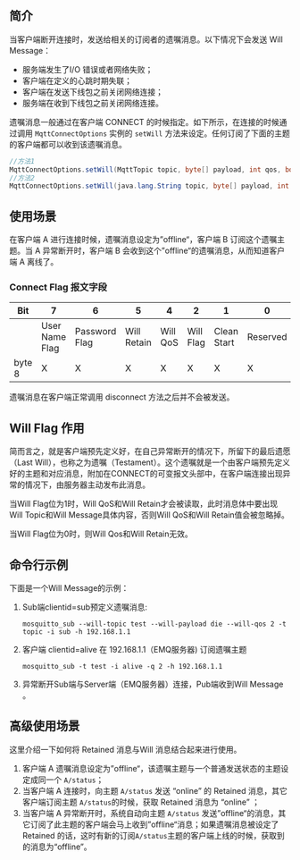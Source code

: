 ## 简介

当客户端断开连接时，发送给相关的订阅者的遗嘱消息。以下情况下会发送 Will Message：

- 服务端发生了I/O 错误或者网络失败；
- 客户端在定义的心跳时期失联；
- 客户端在发送下线包之前关闭网络连接；
- 服务端在收到下线包之前关闭网络连接。

遗嘱消息一般通过在客户端 CONNECT 的时候指定。如下所示，在连接的时候通过调用 `MqttConnectOptions` 实例的 `setWill` 方法来设定。任何订阅了下面的主题的客户端都可以收到该遗嘱消息。

```java
//方法1
MqttConnectOptions.setWill(MqttTopic topic, byte[] payload, int qos, boolean retained)
//方法2
MqttConnectOptions.setWill(java.lang.String topic, byte[] payload, int qos, boolean retained)
```

## 使用场景

在客户端 A 进行连接时候，遗嘱消息设定为”offline“，客户端 B 订阅这个遗嘱主题。当 A 异常断开时，客户端 B 会收到这个”offline“的遗嘱消息，从而知道客户端 A 离线了。

### Connect Flag 报文字段

| Bit    | 7              | 6             | 5           | 4        | 2         | 1           | 0        |
| ------ | -------------- | ------------- | ----------- | -------- | --------- | ----------- | -------- |
|        | User Name Flag | Password Flag | Will Retain | Will QoS | Will Flag | Clean Start | Reserved |
| byte 8 | X              | X             | X           | X        | X         | X           | X        |

遗嘱消息在客户端正常调用 disconnect 方法之后并不会被发送。

## Will Flag 作用

简而言之，就是客户端预先定义好，在自己异常断开的情况下，所留下的最后遗愿（Last Will），也称之为遗嘱（Testament）。这个遗嘱就是一个由客户端预先定义好的主题和对应消息，附加在CONNECT的可变报文头部中，在客户端连接出现异常的情况下，由服务器主动发布此消息。

当Will Flag位为1时，Will QoS和Will Retain才会被读取，此时消息体中要出现Will Topic和Will Message具体内容，否则Will QoS和Will Retain值会被忽略掉。

当Will Flag位为0时，则Will Qos和Will Retain无效。

## 命令行示例

下面是一个Will Message的示例：

1. Sub端clientid=sub预定义遗嘱消息:

   ```
   mosquitto_sub --will-topic test --will-payload die --will-qos 2 -t topic -i sub -h 192.168.1.1
   ```

2. 客户端 clientid=alive 在 192.168.1.1（EMQ服务器) 订阅遗嘱主题

   ```
   mosquitto_sub -t test -i alive -q 2 -h 192.168.1.1
   ```

3. 异常断开Sub端与Server端（EMQ服务器）连接，Pub端收到Will Message 。

## 高级使用场景

这里介绍一下如何将 Retained 消息与Will 消息结合起来进行使用。

1. 客户端 A 遗嘱消息设定为”offline“，该遗嘱主题与一个普通发送状态的主题设定成同一个 `A/status`；
2. 当客户端 A 连接时，向主题 `A/status` 发送 “online” 的 Retained 消息，其它客户端订阅主题 `A/status`的时候，获取 Retained 消息为 “online” ；
3. 当客户端 A 异常断开时，系统自动向主题 `A/status` 发送”offline“的消息，其它订阅了此主题的客户端会马上收到”offline“消息；如果遗嘱消息被设定了 Retained 的话，这时有新的订阅`A/status`主题的客户端上线的时候，获取到的消息为“offline”。